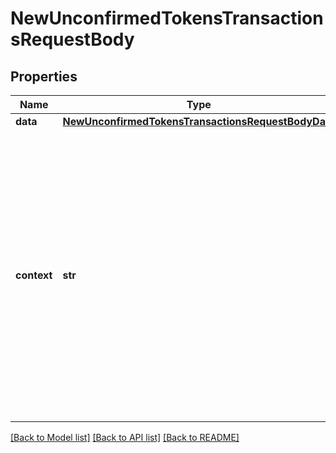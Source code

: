# NewUnconfirmedTokensTransactionsRequestBody


## Properties
Name | Type | Description | Notes
------------ | ------------- | ------------- | -------------
**data** | [**NewUnconfirmedTokensTransactionsRequestBodyData**](NewUnconfirmedTokensTransactionsRequestBodyData.md) |  | 
**context** | **str** | In batch situations the user can use the context to correlate responses with requests. This property is present regardless of whether the response was successful or returned as an error. &#x60;context&#x60; is specified by the user. | [optional] 

[[Back to Model list]](../README.md#documentation-for-models) [[Back to API list]](../README.md#documentation-for-api-endpoints) [[Back to README]](../README.md)


